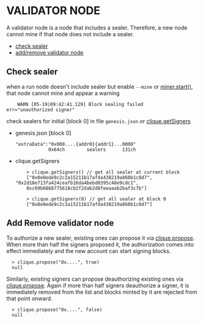 # VALIDATOR NODE
A validator node is a node that includes a sealer. Therefore, a new node cannot mine if that node does not include a sealer.
  + [check sealer](#check-sealer)
  + [add/remove validator node](#add-remove-validator-node)

## Check sealer
when a run node doesn't include sealer but enable `--mine` or [miner.start()](#), that node cannot mine and appear a warning
```
    WARN [05-19|09:42:41.129] Block sealing failed                     err="unauthorized signer"
```

check sealers for initial [block 0] in file `genesis.json` or [clique.getSigners](../../json-rpc%20apis/clique.md#clique-getSigner)
  + genesis.json [block 0]
    ```
    "extraData":"0x000....{addr0}{addr1}...0000"
                0x64ch        sealers      131ch
    ```

  + clique.getSigners
    ```
        > clique.getSigners() // get all sealer at current block
        ["0x0e0ede9c2c2a15211b17afda438219a860b1c8d7", "0x2d18e713fa424ceafb16da4bebd0395c48e9cdc1",            
        0xc69b6868775618cb2f2dab2d8feeaaab2baf3c7b"]

        > clique.getSigners(0) // get all sealer at block 0
        ["0x0e0ede9c2c2a15211b17afda438219a860b1c8d7"]
    ```

## Add Remove validator node
To authorize a new sealer, existing ones can propose it via [clique.propose](../../json-rpc%20apis/clique.md#clique-propose). When more than half the signers proposed it, the authorization comes into effect immediately and the new account can start signing blocks.
  ```
    > clique.propose("0x....", true)
    null
  ```

Similarly, existing signers can propose deauthorizing existing ones via [clique.propose](../../json-rpc%20apis/clique.md#clique-propose). Again if more than half signers deauthorize a signer, it is immediately removed from the list and blocks minted by it are rejected from that point onward.
  ```
    > clique.propose("0x....", false)
    null
  ```